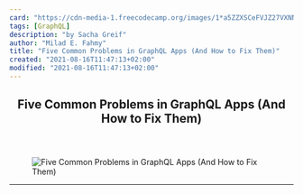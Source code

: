 ```yaml
---
card: "https://cdn-media-1.freecodecamp.org/images/1*a5ZZXSCeFVJZ27VXNN8ELQ.png"
tags: [GraphQL]
description: "by Sacha Greif"
author: "Milad E. Fahmy"
title: "Five Common Problems in GraphQL Apps (And How to Fix Them)"
created: "2021-08-16T11:47:13+02:00"
modified: "2021-08-16T11:47:13+02:00"
---
```

<div class="site-wrapper">
<main id="site-main" class="site-main outer">
<div class="inner">
<article class="post-full post tag-graphql tag-tech tag-programming tag-startup tag-technology ">
<header class="post-full-header">
<h1 class="post-full-title">Five Common Problems in GraphQL Apps (And How to Fix Them)</h1>
</header>
<figure class="post-full-image">
<picture>
<source media="(max-width: 700px)" sizes="1px" srcset="data:image/gif;base64,R0lGODlhAQABAIAAAAAAAP///yH5BAEAAAAALAAAAAABAAEAAAIBRAA7 1w">
<source media="(min-width: 701px)" sizes="(max-width: 800px) 400px,
(max-width: 1170px) 700px,
1400px" srcset="https://cdn-media-1.freecodecamp.org/images/1*a5ZZXSCeFVJZ27VXNN8ELQ.png 300w,
https://cdn-media-1.freecodecamp.org/images/1*a5ZZXSCeFVJZ27VXNN8ELQ.png 600w,
https://cdn-media-1.freecodecamp.org/images/1*a5ZZXSCeFVJZ27VXNN8ELQ.png 1000w,
https://cdn-media-1.freecodecamp.org/images/1*a5ZZXSCeFVJZ27VXNN8ELQ.png 2000w">
<img onerror="this.style.display='none'" src="https://cdn-media-1.freecodecamp.org/images/1*a5ZZXSCeFVJZ27VXNN8ELQ.png" alt="Five Common Problems in GraphQL Apps (And How to Fix Them)">
</picture>
</figure>
<section class="post-full-content">
<div class="post-content medium-migrated-article">
</div>
<hr>
</section>
</article>
</div>
</main>
</div>
<!-- Google Tag Manager (noscript) -->
<!-- End Google Tag Manager (noscript) -->
